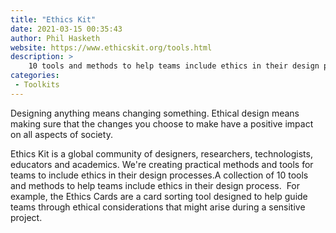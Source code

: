 ```yaml
---
title: "Ethics Kit"
date: 2021-03-15 00:35:43
author: Phil Hasketh
website: https://www.ethicskit.org/tools.html
description: >
    10 tools and methods to help teams include ethics in their design process.  
categories:
 - Toolkits
---
```


Designing anything means changing something. Ethical design means making sure that the changes you choose to make have a positive impact on all aspects of society.

Ethics Kit is a global community of designers, researchers, technologists, educators and academics. We're creating practical methods and tools for teams to include ethics in their design processes.A collection of 10 tools and methods to help teams include ethics in their design process.  For example, the Ethics Cards are a card sorting tool designed to help guide teams through ethical considerations that might arise during a sensitive project.
